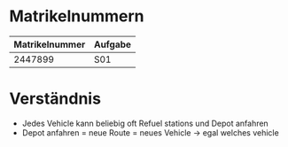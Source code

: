 # Matrikelnummern

| Matrikelnummer | Aufgabe |
|----------------|---------|
| 2447899        | S01     |




# Verständnis
- Jedes Vehicle kann beliebig oft Refuel stations und Depot anfahren
- Depot anfahren = neue Route = neues Vehicle -> egal welches vehicle